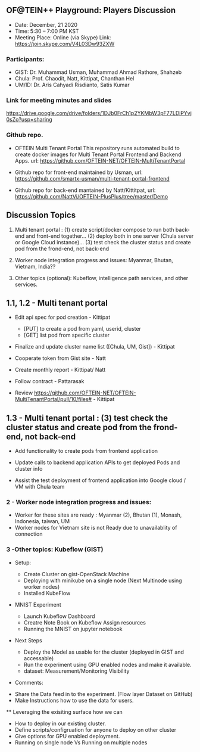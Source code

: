 ## OF@TEIN++ Playground: Players Discussion

* Date: December, 21 2020 
* Time: 5:30 – 7:00 PM KST
* Meeting Place: Online (via Skype)
Link: https://join.skype.com/V4L03Dw93ZXW

### Participants:

*	GIST: 		Dr. Muhammad Usman, Muhammad Ahmad Rathore, Shahzeb
* Chula:  Prof. Chaodit, Natt, Kittipat,  Chanthan Hel
*	UM/ID: 		Dr. Aris Cahyadi Risdianto, Satis Kumar


### Link for meeting minutes and slides
https://drive.google.com/drive/folders/1DJb0FrCh1p2YKMbW3pF77LDiPYvj0sZo?usp=sharing

###  Github repo. 

* OFTEIN Multi Tenant Portal
This repository runs automated build to create docker images for Multi Tenant Portal Frontend and Backend Apps.
url: https://github.com/OFTEIN-NET/OFTEIN-MultiTenantPortal

* Github repo for front-end maintained by Usman, url: https://github.com/smartx-usman/multi-tenant-portal-frontend

* Github repo for back-end  mantained by Natt/Kittitpat, url: https://github.com/NattVi/OFTEIN-PlusPlus/tree/master/Demo

## Discussion Topics

1. Multi tenant portal : 
  (1) create script/docker compose to run both back-end and front-end together... 
  (2) deploy both in one server (Chula server or Google Cloud instance)... 
  (3) test check the cluster status and create pod from the frond-end, not back-end

1. Worker node integration progress and issues: Myanmar, Bhutan, Vietnam, India??

1. Other topics (optional): Kubeflow, intelligence path services, and other services.


## 1.1, 1.2 - Multi tenant portal
* Edit api spec for pod creation - Kittipat
  - [PUT] to create a pod from yaml, userid, cluster
  - [GET] list pod from specific cluster

* Finalize and update cluster name list ([Chula, UM, Gist]) - Kittipat

* Cooperate token from Gist site - Natt
* Create monthly report - Kittipat/ Natt
* Follow contract - Pattarasak

* Review https://github.com/OFTEIN-NET/OFTEIN-MultiTenantPortal/pull/10/files# - Kittipat


## 1.3 - Multi tenant portal : (3) test check the cluster status and create pod from the frond-end, not back-end

* Add functionality to create pods from frontend application 

* Update calls to backend application APIs to get deployed Pods and cluster info 

* Assist the test deployment of frontend application into Google cloud / VM with Chula team 


### 2 - Worker node integration progress and issues:

* Worker for these sites are ready : Myanmar (2), Bhutan (1), Monash, Indonesia, taiwan, UM
* Worker nodes for Vietnam site is not Ready due to unavailablity of connection

### 3 -Other topics: Kubeflow (GIST)


* Setup: 
  - Create Cluster on gist-OpenStack Machine
  - Deploying with minikube on a single node (Next Multinode using worker nodes)
  - Installed KubeFlow

* MNIST Experiment
  - Launch Kubeflow Dashboard
  - Creatre Note Book on Kubeflow Assign resources
  - Running the MNIST on jupyter notebook

* Next Steps
  - Deploy the Model as usable for the cluster (deployed in GIST and accessable)
  - Run the experiment using GPU enabled nodes and make it available.
  - dataset: Measurement/Monitoring Visibility
  
 * Comments:
 - Share the Data feed in to the experiment. (Flow layer Dataset on GitHub)
 - Make Instructions how to use the data for users.
 
 ** Leveraging the exisiting surface how we can
 - How to deploy in our existing cluster.
 - Define scripts/configruation for anyone to deploy on other cluster
 - Give options for GPU enabled deployment.
 - Running on single node Vs Running on multiple nodes 




